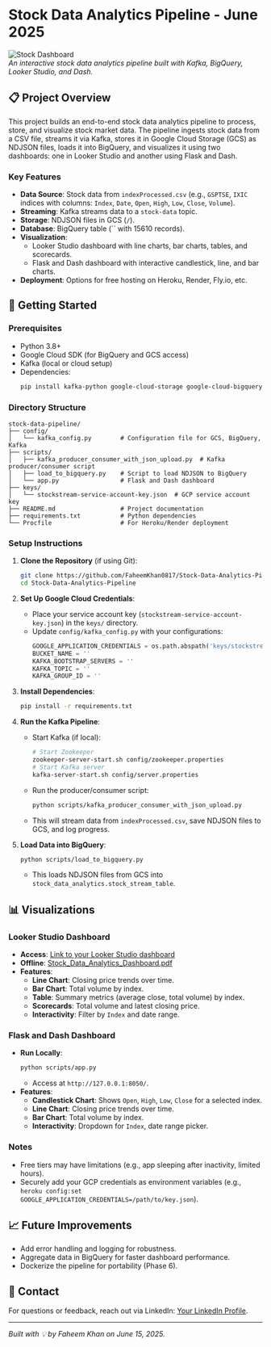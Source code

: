 # Stock Data Analytics Pipeline - June 2025

![Stock Dashboard](https://via.placeholder.com/800x400.png?text=Stock+Data+Analytics+Dashboard)  
*An interactive stock data analytics pipeline built with Kafka, BigQuery, Looker Studio, and Dash.*

## 📋 Project Overview

This project builds an end-to-end stock data analytics pipeline to process, store, and visualize stock market data. The pipeline ingests stock data from a CSV file, streams it via Kafka, stores it in Google Cloud Storage (GCS) as NDJSON files, loads it into BigQuery, and visualizes it using two dashboards: one in Looker Studio and another using Flask and Dash.

### Key Features
- **Data Source**: Stock data from `indexProcessed.csv` (e.g., `GSPTSE`, `IXIC` indices with columns: `Index`, `Date`, `Open`, `High`, `Low`, `Close`, `Volume`).
- **Streaming**: Kafka streams data to a `stock-data` topic.
- **Storage**: NDJSON files in GCS (`/`).
- **Database**: BigQuery table (`` with 15610 records).
- **Visualization**:
  - Looker Studio dashboard with line charts, bar charts, tables, and scorecards.
  - Flask and Dash dashboard with interactive candlestick, line, and bar charts.
- **Deployment**: Options for free hosting on Heroku, Render, Fly.io, etc.

## 🚀 Getting Started

### Prerequisites
- Python 3.8+
- Google Cloud SDK (for BigQuery and GCS access)
- Kafka (local or cloud setup)
- Dependencies:
  ```bash
  pip install kafka-python google-cloud-storage google-cloud-bigquery pandas dash flask plotly pandas-gbq gunicorn
  ```

### Directory Structure
```
stock-data-pipeline/
├── config/
│   └── kafka_config.py        # Configuration file for GCS, BigQuery, Kafka
├── scripts/
│   ├── kafka_producer_consumer_with_json_upload.py  # Kafka producer/consumer script
│   ├── load_to_bigquery.py    # Script to load NDJSON to BigQuery
│   └── app.py                 # Flask and Dash dashboard
├── keys/
│   └── stockstream-service-account-key.json  # GCP service account key
├── README.md                  # Project documentation
├── requirements.txt           # Python dependencies
└── Procfile                   # For Heroku/Render deployment
```

### Setup Instructions
1. **Clone the Repository** (if using Git):
   ```bash
   git clone https://github.com/FaheemKhan0817/Stock-Data-Analytics-Pipeline.git
   cd Stock-Data-Analytics-Pipeline
   ```

2. **Set Up Google Cloud Credentials**:
   - Place your service account key (`stockstream-service-account-key.json`) in the `keys/` directory.
   - Update `config/kafka_config.py` with your configurations:
     ```python
     GOOGLE_APPLICATION_CREDENTIALS = os.path.abspath('keys/stockstream-service-account-key.json')
     BUCKET_NAME = ''
     KAFKA_BOOTSTRAP_SERVERS = ''
     KAFKA_TOPIC = ''
     KAFKA_GROUP_ID = ''
     ```

3. **Install Dependencies**:
   ```bash
   pip install -r requirements.txt
   ```

4. **Run the Kafka Pipeline**:
   - Start Kafka (if local):
     ```bash
     # Start Zookeeper
     zookeeper-server-start.sh config/zookeeper.properties
     # Start Kafka server
     kafka-server-start.sh config/server.properties
     ```
   - Run the producer/consumer script:
     ```bash
     python scripts/kafka_producer_consumer_with_json_upload.py
     ```
   - This will stream data from `indexProcessed.csv`, save NDJSON files to GCS, and log progress.

5. **Load Data into BigQuery**:
   ```bash
   python scripts/load_to_bigquery.py
   ```
   - This loads NDJSON files from GCS into `stock_data_analytics.stock_stream_table`.

## 📊 Visualizations

### Looker Studio Dashboard
- **Access**: [Link to your Looker Studio dashboard](https://lookerstudio.google.com/reporting/0e249b43-9518-4186-b2df-1242a4c8caa3)
- **Offline**: [Stock_Data_Analytics_Dashboard.pdf](https://github.com/FaheemKhan0817/GCP-StockStream-Kafka-Pipeline/blob/main/Stock_Data_Analytics_Dashboard.pdf)
- **Features**:
  - **Line Chart**: Closing price trends over time.
  - **Bar Chart**: Total volume by index.
  - **Table**: Summary metrics (average close, total volume) by index.
  - **Scorecards**: Total volume and latest closing price.
  - **Interactivity**: Filter by `Index` and date range.

### Flask and Dash Dashboard
- **Run Locally**:
  ```bash
  python scripts/app.py
  ```
  - Access at `http://127.0.0.1:8050/`.
- **Features**:
  - **Candlestick Chart**: Shows `Open`, `High`, `Low`, `Close` for a selected index.
  - **Line Chart**: Closing price trends over time.
  - **Bar Chart**: Total volume by index.
  - **Interactivity**: Dropdown for `Index`, date range picker.

<!-- ## 🌐 Deployment

### Free Hosting Options (Without GCP)
1. **Heroku** (Recommended):
   - Create a `Procfile`:
     ```
     web: gunicorn app:server
     ```
   - Deploy:
     ```bash
     heroku create your-app-name
     git push heroku main
     ```
   - Access at `https://your-app-name.herokuapp.com`.

2. **Render**:
   - Set up a web service with build command `pip install -r requirements.txt` and start command `gunicorn app:server`.
   - Access at `https://yourapp.onrender.com`.

3. **Fly.io**:
   - Use `flyctl launch` and `flyctl deploy`.
   - Access at `https://yourapp.fly.dev`. -->

### Notes
- Free tiers may have limitations (e.g., app sleeping after inactivity, limited hours).
- Securely add your GCP credentials as environment variables (e.g., `heroku config:set GOOGLE_APPLICATION_CREDENTIALS=/path/to/key.json`).

## 📈 Future Improvements
- Add error handling and logging for robustness.
- Aggregate data in BigQuery for faster dashboard performance.
- Dockerize the pipeline for portability (Phase 6).

## 📧 Contact
For questions or feedback, reach out via LinkedIn: [Your LinkedIn Profile](https://linkedin.com/in/faheemkhanml).

---

*Built with 💡 by Faheem Khan on June 15, 2025.*
